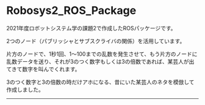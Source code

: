 # Robosys2_ROS_Package

2021年度ロボットシステム学の課題2で作成したROSパッケージです。

2つのノード（パブリッシャとサブスクライバの関係）を活用しています。

片方のノードで、1秒1回、1～100までの乱数を発生させて、もう片方のノードに乱数データを送り、それが3のつく数字もしくは3の倍数であれば、某芸人が出てきて数字を叫んでくれます。

3のつく数字と3の倍数の時だけアホになる、昔にいた某芸人のネタを模倣して作成しました。

___

